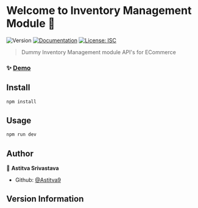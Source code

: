 # Welcome to Inventory Management Module 👋

![Version](https://img.shields.io/badge/version-1.0.1-blue.svg?cacheSeconds=2592000)
[![Documentation](https://img.shields.io/badge/documentation-yes-brightgreen.svg)](https://documenter.getpostman.com/view/8620095/TzRX85VS)
[![License: ISC](https://img.shields.io/badge/License-ISC-yellow.svg)](#)

> Dummy Inventory Management module API's for ECommerce

### ✨ [Demo](https://inventory-management-astitva.herokuapp.com/api/)

## Install

```sh
npm install
```

## Usage

```sh
npm run dev
```

## Author

👤 **Astitva Srivastava**

- Github: [@Astitva9](https://github.com/Astitva9)

## Version Information
